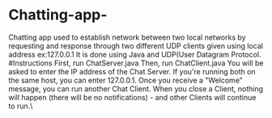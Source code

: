# Chatting-app-
Chatting app used to establish network between two local networks by requesting and response through two different UDP clients given using local address ex:127.0.0.1
It is done using Java and UDP(User Datagram Protocol.
#Instructions
First, run ChatServer.java
Then, run ChatClient.java
You will be asked to enter the IP address of the Chat Server. If you're running both on the same host, you can enter 127.0.0.1.
Once you receive a "Welcome" message, you can run another Chat Client.
When you close a Client, nothing will happen (there will be no notifications) - and other Clients will continue to run.\
